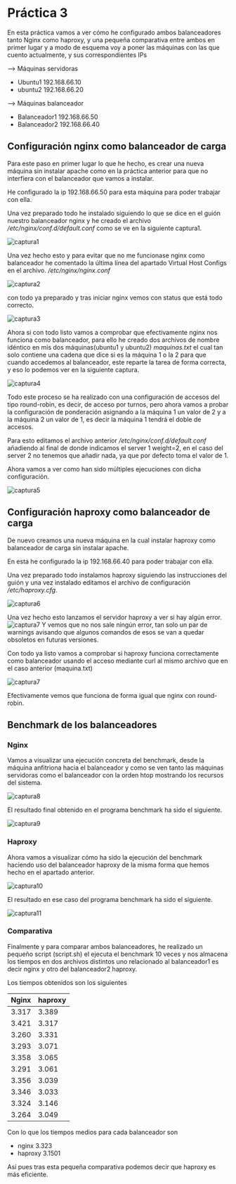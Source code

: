 # Práctica 3

En esta práctica vamos a ver cómo he configurado ambos balanceadores tanto Nginx
como haproxy, y una pequeña comparativa entre ambos en primer lugar y a modo de
esquema voy a poner las máquinas con las que cuento actualmente, y sus
correspondientes IPs

--> Máquinas servidoras
- Ubuntu1         192.168.66.10
- ubuntu2         192.168.66.20

--> Máquinas balanceador
- Balanceador1    192.168.66.50
- Balanceador2    192.168.66.40


## Configuración nginx como balanceador de carga

Para este paso en primer lugar lo que he hecho, es crear una nueva
máquina sin instalar apache como en la práctica anterior para que
no interfiera con el balanceador que vamos a instalar.

He configurado la ip 192.168.66.50 para esta máquina para poder trabajar con ella.

Una vez preparado todo he instalado siguiendo lo que se dice en el guión nuestro
balanceador nginx y he creado el archivo */etc/nginx/conf.d/default.conf* como
se ve en la siguiente captura1.

![captura1](capturas/captura1.png)

Una vez hecho esto y para evitar que no me funcionase nginx como balanceador he
comentado la última línea del apartado Virtual Host Configs en el archivo.
*/etc/nginx/nginx.conf*

![captura2](capturas/captura2.png)

con todo ya preparado y tras iniciar nginx vemos con status que está todo correcto.

![captura3](capturas/captura3.png)

Ahora si con todo listo vamos a comprobar que efectivamente nginx nos funciona como balanceador, para ello he creado dos archivos de nombre idéntico en mis dos máquinas(ubuntu1 y ubuntu2) *maquinas.txt* el cual tan solo contiene una cadena que dice si es la máquina 1 o la 2 para que cuando accedemos al balanceador, este reparte la tarea de forma correcta, y eso lo podemos ver en la siguiente captura.

![captura4](capturas/captura4.png)

Todo este proceso se ha realizado con una configuración de accesos del tipo
round-robin, es decir, de acceso por turnos, pero ahora vamos a probar la
configuración de ponderación asignando a la máquina 1 un valor de 2 y a la máquina 2 un valor de 1, es decir la máquina 1 tendrá el doble de accesos.

Para esto editamos el archivo anterior */etc/nginx/conf.d/default.conf*
añadiendo al final de donde indicamos el server 1 weight=2, en el caso del server 2 no tenemos que añadir nada, ya que por defecto toma el valor de 1.

Ahora vamos a ver como han sido múltiples ejecuciones con dicha configuración.

 ![captura5](capturas/captura5.png)

## Configuración haproxy como balanceador de carga

De nuevo creamos una nueva máquina en la cual instalar haproxy como balanceador de carga sin instalar apache.

En esta he configurado la ip 192.168.66.40 para poder trabajar con ella.

Una vez preparado todo instalamos haproxy siguiendo las instrucciones del guión
y una vez instalado editamos el archivo de configuración */etc/haproxy.cfg*.

![captura6](capturas/captura5.png)

Una vez hecho esto lanzamos el servidor haproxy a ver si hay algún error.
![captura7](capturas/captura7.png)
Y vemos que no nos sale ningún error, tan solo un par de warnings avisando que algunos comandos de esos se van a quedar obsoletos en futuras versiones.

Con todo ya listo vamos a comprobar si haproxy funciona correctamente como balanceador usando el acceso mediante curl al mismo archivo que en el caso anterior (maquina.txt)

![captura7](capturas/captura7.png)

Efectivamente vemos que funciona de forma igual que nginx con round-robin.


## Benchmark de los balanceadores

### Nginx

Vamos a visualizar una ejecución concreta del benchmark, desde la máquina anfitriona hacia el balanceador y como se ven tanto las máquinas servidoras como el balanceador con la orden htop mostrando los recursos del sistema.

![captura8](capturas/captura8.png)

El resultado final obtenido en el programa benchmark ha sido el siguiente.

![captura9](capturas/captura9.png)



### Haproxy

Ahora vamos a visualizar cómo ha sido la ejecución del benchmark haciendo uso del balanceador haproxy de la misma forma que hemos hecho en el apartado anterior.

![captura10](capturas/captura10.png)

El resultado en ese caso del programa benchmark ha sido el siguiente.

![captura11](capturas/captura11.png)

### Comparativa

Finalmente y para comparar ambos balanceadores, he realizado un pequeño script (script.sh)
el ejecuta el benchmark 10 veces y nos almacena los tiempos en dos archivos distintos
uno relacionado al balanceador1 es decir nginx y otro del balanceador2 haproxy.

Los tiempos obtenidos son los siguientes

| Nginx      | haproxy    |
| ---------- | ---------- |
| 3.317      | 3.389      |
| 3.421      | 3.317      |
| 3.260      | 3.331      |
| 3.293      | 3.071      |
| 3.358      | 3.065      |
| 3.291      | 3.061      |
| 3.356      | 3.039      |
| 3.346      | 3.033      |
| 3.324      | 3.146      |
| 3.264      | 3.049      |

Con lo que los tiempos medios para cada balanceador son

- nginx     3.323
- haproxy   3.1501

Así pues tras esta pequeña comparativa podemos decir que haproxy es más eficiente.
